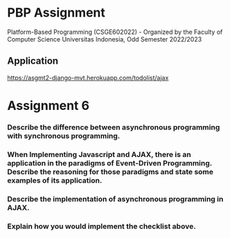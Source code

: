 # PBP Assignment

Platform-Based Programming (CSGE602022) - Organized by the Faculty of Computer Science Universitas Indonesia, Odd Semester 2022/2023

## Application
https://asgmt2-django-mvt.herokuapp.com/todolist/ajax

# Assignment 6
### Describe the difference between asynchronous programming with synchronous programming.

### When Implementing Javascript and AJAX, there is an application in the paradigms of Event-Driven Programming. Describe the reasoning for those paradigms and state some examples of its application.

### Describe the implementation of asynchronous programming in AJAX.

### Explain how you would implement the checklist above.

<br>
<br>